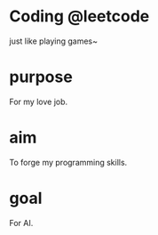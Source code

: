 # Coding @leetcode
just like playing games~

# purpose
For my love job.

# aim
To forge my programming skills.

# goal
For AI.
